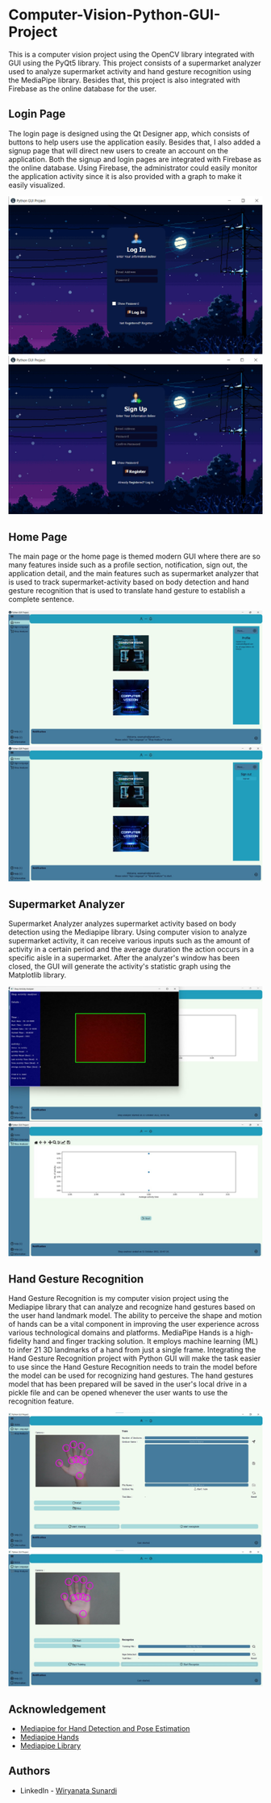 # Computer-Vision-Python-GUI-Project
This is a computer vision project using the OpenCV library integrated with GUI using the PyQt5 library. This project consists of a supermarket analyzer used to analyze supermarket activity and hand gesture recognition using the MediaPipe library. Besides that, this project is also integrated with Firebase as the online database for the user.

## Login Page

The login page is designed using the Qt Designer app, which consists of buttons to help users use the application easily. Besides that, I also added a signup page that will direct new users to create an account on the application. Both the signup and login pages are integrated with Firebase as the online database. Using Firebase, the administrator could easily monitor the application activity since it is also provided with a graph to make it easily visualized.

![Computer Vision Python GUI Project](https://github.com/wiryanatasunardi/Computer-Vision-Python-GUI-Project/blob/main/Documentation/login.jpg)
![Computer Vision Python GUI Project](https://github.com/wiryanatasunardi/Computer-Vision-Python-GUI-Project/blob/main/Documentation/signup.jpg)

## Home Page
The main page or the home page is themed modern GUI where there are so many features inside such as a profile section, notification, sign out, the application detail, and the main features such as supermarket analyzer that is used to track supermarket-activity based on body detection and hand gesture recognition that is used to translate hand gesture to establish a complete sentence.

![Computer Vision Python GUI Project](https://github.com/wiryanatasunardi/Computer-Vision-Python-GUI-Project/blob/main/Documentation/home_profile.jpg)
![Computer Vision Python GUI Project](https://github.com/wiryanatasunardi/Computer-Vision-Python-GUI-Project/blob/main/Documentation/home.jpg)

## Supermarket Analyzer
Supermarket Analyzer analyzes supermarket activity based on body detection using the Mediapipe library. Using computer vision to analyze supermarket activity, it can receive various inputs such as the amount of activity in a certain period and the average duration the action occurs in a specific aisle in a supermarket. After the analyzer's window has been closed, the GUI will generate the activity's statistic graph using the Matplotlib library.

![Computer Vision Python GUI Project](https://github.com/wiryanatasunardi/Computer-Vision-Python-GUI-Project/blob/main/Documentation/supermarket.jpg)
![Computer Vision Python GUI Project](https://github.com/wiryanatasunardi/Computer-Vision-Python-GUI-Project/blob/main/Documentation/supermarket%20graph.jpg)

## Hand Gesture Recognition
Hand Gesture Recognition is my computer vision project using the Mediapipe library that can analyze and recognize hand gestures based on the user hand landmark model. The ability to perceive the shape and motion of hands can be a vital component in improving the user experience across various technological domains and platforms. MediaPipe Hands is a high-fidelity hand and finger tracking solution. It employs machine learning (ML) to infer 21 3D landmarks of a hand from just a single frame. Integrating the Hand Gesture Recognition project with Python GUI will make the task easier to use since the Hand Gesture Recognition needs to train the model before the model can be used for recognizing hand gestures. The hand gestures model that has been prepared will be saved in the user's local drive in a pickle file and can be opened whenever the user wants to use the recognition feature.

![Computer Vision Python GUI Project](https://github.com/wiryanatasunardi/Computer-Vision-Python-GUI-Project/blob/main/Documentation/hand_train.jpg)
![Computer Vision Python GUI Project](https://github.com/wiryanatasunardi/Computer-Vision-Python-GUI-Project/blob/main/Documentation/hand_recog.jpg)

## Acknowledgement
- [Mediapipe for Hand Detection and Pose Estimation](https://www.youtube.com/watch?v=xHK-wv2JG18&list=PLGs0VKk2DiYyXlbJVaE8y1qr24YldYNDm&index=32)
- [Mediapipe Hands](https://google.github.io/mediapipe/solutions/hands.html)
- [Mediapipe Library](https://google.github.io/mediapipe/)

## Authors
-  LinkedIn  - [Wiryanata Sunardi](https://www.github.com/wiryanatasunardi)
